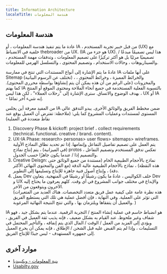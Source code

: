 ```yaml
---
title: Information Architecture
localeTitle: هندسة المعلومات
---
```

## هندسة المعلومات

عادة ما يتم تنفيذ هندسة المعلومات ، أو IA ، من قبل خبير تجربة المستخدم (UX) مع خلفية في الانضباط thebroader من UX. (IA هو جزء من UX). هذا ليس تصميمًا مبدعًا / تصميميًا مرئيًا بل هو أكثر تركيزًا على تصميم المعلومات ، وتدفقات مهمة المستخدم ، والسيناريوهات ، وحالات الاستخدام ، وتصميم المحتوى ، والتسلسل الهرمي للمعلومات.

عادةً ما يتم الإشارة إلى أنواع المستندات التي تنتج في ممارسة IA على أنها ملفات Sitemap (تختلف عن الرسوم البيانية) ، والخرائط المميزة ، وخرائط المحتوى ، والمخزونات (على الرغم من أن هذه يمكن أن يتم إنشاؤها بواسطة محرري المحتوى). كما يهتم IA بالتسوية الفعلية المستخدمة في جميع أنحاء الملاحة ومحتوى الموقع أو المنتج ، بهدف الوضوح والاتساق. سترى الإشارة إلى "رحلات العملاء" ، لكن هذا ليس UX أو IA - إنه شيء آخر تمامًا.

من المفيد معرفة أين يجلس IA ضمن مخطط الفريق والوثائق الأخرى. يبدو التدفق عالي المستوى لمستندات وعمليات المشروع كما يلي: (ملاحظة: تفترض أن العميل يوقع عند نقاط متعددة في العملية)

1.  Discovery Phase & kickoff: project brief ، collect requirements (technical، functional، creative / brand، content).
2.  UX-IA Phase: research> personas> user flows> sitemaps> wireframes. يتم العمل على تصميم تفاصيل التفاعل وإتمامها. إذا تم تحديد نطاق النماذج الأولية (في الميزانية) ، يتم إنتاج نماذج protos تعكس تدفق المستخدم وتصميم التفاعل ، والتصميم إذا / عندما يكون جاهزًا حسب الجدول.
3.  Creative Deisgn: نماذج بالأحجام الطبيعية الخام (مستندة من جميع الوثائق حتى هذه النقطة) ، نماذج بالأحجام الطبيعية عالية الدقة (مع الفن والمحتوى النهائي الأكثر دقة) ، وإنتاج أصول فنية جاهزة للإنتاج وتسليمها إلى التطوير.
4.  يعمل Dev خلف الكواليس ، عادةً ما يكون رشيقًا أو رشيقًا في المنهجية. يتعاون Dev و UX والإبداع في مختلف جوانب المشروع في أي وقت. كلهم يعرفون ما يحتاج إليه الآخرون ويتوقعون من الآخر.  
    (هذه نظرة عامة على كيفية عمل فريق متعدد التخصصات. هناك العديد من المتغيرات التي تؤثر على العملية. وفي النهاية ، فإن أفضل عملية هي تلك التي يستطيع الفريق والعميل أن يتفقاها ويلتزمان بها ، والتي تنتج النتيجة النهائية المرغوبة. )

IA هو انضباط حاسم في عملية إنشاء المنتج / التجربة الرقمية. عندما يتم بشكل جيد ، فهو شفاف وغير ملحوظ. عند القيام به بشكل ضعيف ، فإنه يذيب ثقة العميل في الفريق ، ويؤدي إلى المزيد من العمل / الوقت / المال الذي يتم إنفاقه ، والتأخير المحتمل في التسليمات ، وإذا لم يتم القبض عليه قبل الشحن / الإطلاق ، فإنه يمكن أن يحرج العميل إلى جمهوره المستهدف - ليس جيدًا للإنتاج الفريق.

## موارد آخرى

*   [بنية المعلومات - ويكيبيديا](https://en.wikipedia.org/wiki/Information_architecture)
*   [Usabilty.gov](https://www.usability.gov/what-and-why/information-architecture.html)